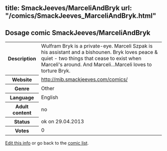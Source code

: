 title: SmackJeeves/MarceliAndBryk
url: "/comics/SmackJeeves_MarceliAndBryk.html"
---
Dosage comic SmackJeeves/MarceliAndBryk
-----------------------------------------

<p id="msg"></p>
<script type="text/javascript">
if (window.location.search === '?edit_info_mail=sent_ok') {
  var elem = document.getElementById("msg");
  elem.innerHTML = 'Edited information sucessfully sent for review, which is usually done daily. Thanks!';
  elem.className = 'ok';
}
</script>
<table class="comicinfo">
<tr>
<th>Description</th><td>Wulfram Bryk is a private-eye. Marceli Szpak is his assistant and a bishounen. Bryk loves peace &amp; quiet - two things that cease to exist when Marceli's around. And Marceli...Marceli loves to torture Bryk.</td>
</tr>
<tr>
<th>Website</th><td><a href="http://mib.smackjeeves.com/comics/">http://mib.smackjeeves.com/comics/</a></td>
</tr>
<tr>
<th>Genre</th><td>Other</td>
</tr>
<tr>
<th>Language</th><td>English</td>
</tr>
<tr>
<th>Adult content</th><td>no</td>
</tr>
<tr>
<th>Status</th><td>ok on 29.04.2013</td>
</tr>
<tr>
<th>Votes</th><td>0</td>
</tr>
</table>

[Edit this info](SmackJeeves_MarceliAndBryk_edit.html) or go back to the [comic list](../comic-index.html).

